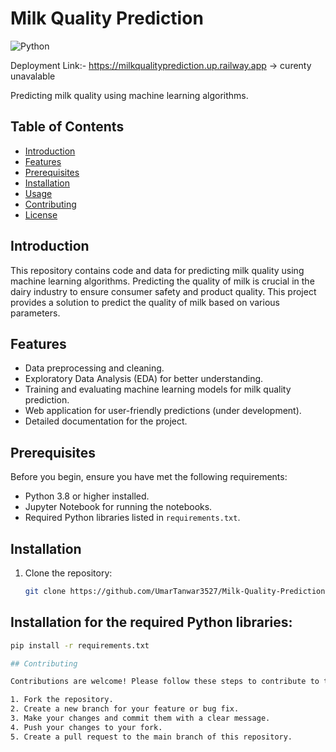 # Milk Quality Prediction
![Python](https://img.shields.io/badge/python-v3.8+-blue.svg)

Deployment Link:- https://milkqualityprediction.up.railway.app
-> curenty unavalable

Predicting milk quality using machine learning algorithms.

## Table of Contents

- [Introduction](#introduction)
- [Features](#features)
- [Prerequisites](#prerequisites)
- [Installation](#installation)
- [Usage](#usage)
- [Contributing](#contributing)
- [License](#license)

## Introduction

This repository contains code and data for predicting milk quality using machine learning algorithms. Predicting the quality of milk is crucial in the dairy industry to ensure consumer safety and product quality. This project provides a solution to predict the quality of milk based on various parameters.

## Features

- Data preprocessing and cleaning.
- Exploratory Data Analysis (EDA) for better understanding.
- Training and evaluating machine learning models for milk quality prediction.
- Web application for user-friendly predictions (under development).
- Detailed documentation for the project.

## Prerequisites

Before you begin, ensure you have met the following requirements:

- Python 3.8 or higher installed.
- Jupyter Notebook for running the notebooks.
- Required Python libraries listed in `requirements.txt`.

## Installation

1. Clone the repository:

   ```bash
   git clone https://github.com/UmarTanwar3527/Milk-Quality-Prediction.git

## Installation for the required Python libraries:
   ```bash
  pip install -r requirements.txt

## Contributing

Contributions are welcome! Please follow these steps to contribute to the project:

1. Fork the repository.
2. Create a new branch for your feature or bug fix.
3. Make your changes and commit them with a clear message.
4. Push your changes to your fork.
5. Create a pull request to the main branch of this repository.
